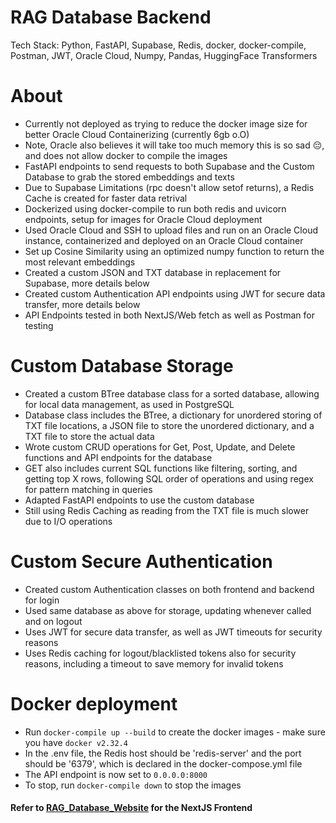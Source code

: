 # RAG Database Backend
Tech Stack: Python, FastAPI, Supabase, Redis, docker, docker-compile, Postman, JWT, Oracle Cloud, Numpy, Pandas, HuggingFace Transformers

# About
* Currently not deployed as trying to reduce the docker image size for better Oracle Cloud Containerizing (currently 6gb o.O)
* Note, Oracle also believes it will take too much memory this is so sad 😔, and does not allow docker to compile the images
* FastAPI endpoints to send requests to both Supabase and the Custom Database to grab the stored embeddings and texts
* Due to Supabase Limitations (rpc doesn't allow setof returns), a Redis Cache is created for faster data retrival
* Dockerized using docker-compile to run both redis and uvicorn endpoints, setup for images for Oracle Cloud deployment
* Used Oracle Cloud and SSH to upload files and run on an Oracle Cloud instance, containerized and deployed on an Oracle Cloud container
* Set up Cosine Similarity using an optimized numpy function to return the most relevant embeddings
* Created a custom JSON and TXT database in replacement for Supabase, more details below
* Created custom Authentication API endpoints using JWT for secure data transfer, more details below
* API Endpoints tested in both NextJS/Web fetch as well as Postman for testing

# Custom Database Storage
* Created a custom BTree database class for a sorted database, allowing for local data management, as used in PostgreSQL
* Database class includes the BTree, a dictionary for unordered storing of TXT file locations, a JSON file to store the unordered dictionary, and a TXT file to store the actual data
* Wrote custom CRUD operations for Get, Post, Update, and Delete functions and API endpoints for the database
* GET also includes current SQL functions like filtering, sorting, and getting top X rows, following SQL order of operations and using regex for pattern matching in queries
* Adapted FastAPI endpoints to use the custom database
* Still using Redis Caching as reading from the TXT file is much slower due to I/O operations

# Custom Secure Authentication
* Created custom Authentication classes on both frontend and backend for login
* Used same database as above for storage, updating whenever called and on logout
* Uses JWT for secure data transfer, as well as JWT timeouts for security reasons
* Uses Redis caching for logout/blacklisted tokens also for security reasons, including a timeout to save memory for invalid tokens

# Docker deployment
* Run `docker-compile up --build` to create the docker images - make sure you have `docker v2.32.4`
* In the .env file, the Redis host should be 'redis-server' and the port should be '6379', which is declared in the docker-compose.yml file
* The API endpoint is now set to `0.0.0.0:8000`
* To stop, run `docker-compile down` to stop the images 

#### Refer to [RAG_Database_Website](https://github.com/EYXLiu/RAG_Database_Website) for the NextJS Frontend 
